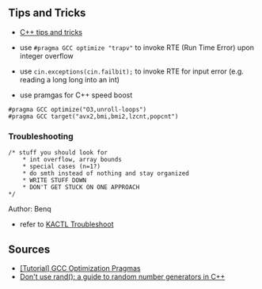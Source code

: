 ## Tips and Tricks
- [C++ tips and tricks](https://codeforces.com/blog/entry/74684)
- use `#pragma GCC optimize "trapv"` to invoke RTE (Run Time Error) upon integer overflow
- use `cin.exceptions(cin.failbit);` to invoke RTE for input error (e.g. reading a long long into an int)

- use pramgas for C++ speed boost
```
#pragma GCC optimize("O3,unroll-loops")
#pragma GCC target("avx2,bmi,bmi2,lzcnt,popcnt")
```

### Troubleshooting
```
/* stuff you should look for
	* int overflow, array bounds
	* special cases (n=1?)
	* do smth instead of nothing and stay organized
	* WRITE STUFF DOWN
	* DON'T GET STUCK ON ONE APPROACH
*/
```
Author: Benq

- refer to [KACTL Troubleshoot](../../kactl/content/contest/troubleshoot.txt)

## Sources

- [[Tutorial] GCC Optimization Pragmas](https://codeforces.com/blog/entry/96344)
- [Don't use rand(): a guide to random number generators in C++](https://codeforces.com/blog/entry/61587)
